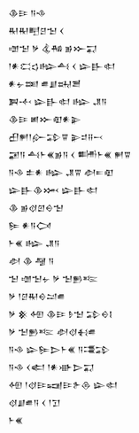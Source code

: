 <div class='block'>
<div class='line'>𒆠𒄿 𒀀𒈾</div>
<div class='line'>𒊑𒊑𒋃𒆪𒈠 𒌋</div>
<div class='line'>𒌝𒈠 𒃻 𒆬𒄀 𒂊𒁍𒍑</div>
<div class='line'>𒁹𒀭𒀫𒌓𒈗𒋀 𒌋 𒇽𒃲𒊕</div>
<div class='line'>𒀭𒉡𒌅 𒌑𒋗𒊻𒍪</div>
<div class='line'>𒀉𒋾 𒇽𒃲𒊕 𒈗 𒂗𒀀</div>
<div class='line'>𒆠𒄿 𒅖𒁍𒊏𒀭𒉌</div>
<div class='line'>𒌷𒂍𒁹𒅎𒁉𒐊 𒉌𒄑𒍝𒁁</div>
<div class='line'>𒂼𒀀 𒋀𒈨𒌍𒂊𒀀 𒌋 𒌦𒈨𒌍 𒂍𒐊</div>
<div class='line'>𒀀𒈾 𒉺𒀭 𒈗 𒂗𒐊 𒀠𒋰𒊏</div>
<div class='line'>𒇽𒃲𒆠𒈲 𒇽𒃲𒊕</div>
<div class='line'>𒆠 𒂊𒋼𒇻𒀪𒈠</div>
<div class='line'>𒌉 𒀭𒀀𒉏</div>
<div class='line'>𒈨𒌍 𒈗 𒂗𒀀</div>
<div class='line'>𒀠 𒆠 𒆷 𒀀</div>
<div class='line'>𒈠 𒌝𒈠𒉡 𒃻 𒈠𒁖𒌈</div>
<div class='line'>𒃻 𒁹𒆪𒊑𒀪𒁺𒌑</div>
<div class='line'>𒃻 𒆜 𒅇 𒆠𒄿 𒊩𒈠 𒁉𒀪𒋙</div>
<div class='line'>𒃻 𒈠𒁖𒌈 𒀠𒋼𒈬𒌑</div>
<div class='line'>𒀀𒈾 𒇽𒌉𒆕𒈨𒌍 𒀀𒃮𒁉</div>
<div class='line'>𒀀𒈾 𒌋𒅗 𒁹𒀭𒀝𒆕𒍑</div>
<div class='line'>𒅇 𒁹𒋼𒄿𒍢𒄿𒉿𒁲 𒇽𒊕</div>
<div class='line'>𒋼𒋗𒌑𒀀 𒌋 𒁹𒋛</div>
<div class='line'>𒈨𒌍</div>
</div>
